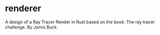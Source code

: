 # renderer

A design of a Ray Tracer Render in Rust based on the book:
The ray tracer challenge. By Jamis Buck.

